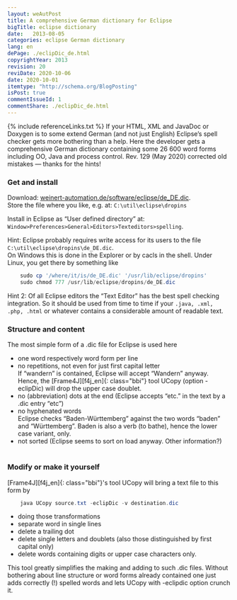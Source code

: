 ```yaml
---
layout: weAutPost
title: A comprehensive German dictionary for Eclipse
bigTitle: eclipse dictionary
date:   2013-08-05
categories: eclipse German dictionary 
lang: en
dePage: ./eclipDic_de.html 
copyrightYear: 2013
revision: 20
reviDate: 2020-10-06
date: 2020-10-01
itemtype: "http://schema.org/BlogPosting"
isPost: true
commentIssueId: 1
commentShare: ./eclipDic_de.html
---
```

{% include referenceLinks.txt %}
If your HTML, XML and JavaDoc or Doxygen is to some extend German (and not
just English) Eclipse’s spell checker<!--more-->
gets more bothering than a help. Here
the developer gets a comprehensive German dictionary containing some
26&nbsp;600 word forms including OO, Java and process control. Rev. 129 (May
2020) corrected old mistakes &mdash; thanks for the hints!

### Get and install
Download: [weinert-automation.de/software/eclipse/de_DE.dic](https://weinert-automation.de/software/eclipse/de_DE.dic).<br />
Store the file where you like, e.g. at: `C:\util\eclipse\dropins`

Install in Eclipse as “User defined directory” at: `Window>Preferences>General>Editors>Texteditors>spelling`.

Hint: Eclipse probably requires write access for its users to the file
`C:\util\eclipse\dropins\de_DE.dic`.     
On Windows this is done in the Explorer or by cacls in the shell. Under Linux,
you get there by something like
```powershell
    sudo cp '/where/it/is/de_DE.dic' '/usr/lib/eclipse/dropins'
    sudo chmod 777 /usr/lib/eclipse/dropins/de_DE.dic
```
Hint 2: Of all Eclipse editors the “Text Editor” has the best spell checking integration. So it should be used from time to time if your 
`.java, .xml, .php, .html` or whatever contains a considerable amount
of readable text.

### Structure and content
The most simple form of a .dic file for Eclipse is used here
- one word respectively word form per line
- no repetitions, not even for just first capital letter<br />
  If “wandern” is contained, Eclipse will accept “Wandern” anyway. Hence,
  the [Frame4J][f4j_en]{: class="bbi"} tool 
  UCopy (option -eclipDic) will drop the upper case doublet.
- no (abbreviation) dots at the end (Eclipse accepts “etc.” in the text by a .dic entry “etc”)
- no hyphenated words<br />
  Eclipse checks “Baden-Württemberg” against the two words “baden” and “Württemberg”.
  Baden is also a verb (to bathe), hence the lower case variant, only.
- not sorted (Eclipse seems to sort on load anyway. Other information?)<br />
  &nbsp; 

### Modify or make it yourself
[Frame4J][f4j_en]{: class="bbi"}'s tool UCopy will bring a text file to this form by
```powershell
    java UCopy source.txt -eclipDic -v destination.dic
```
- doing those transformations
- separate word in single lines
- delete a trailing dot
- delete single letters and doublets (also those 
  distinguished by first capital only)
- delete words containing digits or upper case characters only.

This tool greatly simplifies the making and adding to such .dic files. 
Without bothering about line structure or word forms already contained one
just adds correctly (!) spelled words and lets UCopy with -eclipdic option
crunch it.